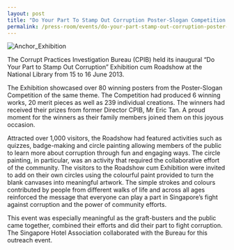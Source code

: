 ```yaml
---
layout: post
title: "Do Your Part To Stamp Out Corruption Poster-Slogan Competition and Roadshow cum Exhibition"
permalink: /press-room/events/do-your-part-stamp-out-corruption-poster-slogan-competition-and-roadshow-cum/
---
```

![Anchor_Exhibition](https://user-images.githubusercontent.com/84945723/124114116-c2a1be80-da9e-11eb-80cd-9d8a54973f90.jpg)

The Corrupt Practices Investigation Bureau (CPIB) held its inaugural “Do Your Part to Stamp Out Corruption” Exhibition cum Roadshow at the National Library from 15 to 16 June 2013. 

The Exhibition showcased over 80 winning posters from the Poster-Slogan Competition of the same theme. The Competition had produced 6 winning works, 20 merit pieces as well as 239 individual creations. The winners had received their prizes from former Director CPIB, Mr Eric Tan. A proud moment for the winners as their family members joined them on this joyous occasion.

Attracted over 1,000 visitors, the Roadshow had featured activities such as quizzes, badge-making and circle painting allowing members of the public to learn more about corruption through fun and engaging ways. The circle painting, in particular, was an activity that required the collaborative effort of the community. The visitors to the Roadshow cum Exhibition were invited to add on their own circles using the colourful paint provided to turn the blank canvases into meaningful artwork. The simple strokes and colours contributed by people from different walks of life and across all ages reinforced the message that everyone can play a part in Singapore’s fight against corruption and the power of community efforts.

This event was especially meaningful as the graft-busters and the public came together, combined their efforts and did their part to fight corruption. The Singapore Hotel Association collaborated with the Bureau for this outreach event.


